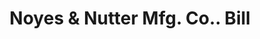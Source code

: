---
doi: 10.7916/D80K3MSS
date_other: '1890'
date_other_textual: 1890-1899
form: printed ephemera
genre:
- Invoices
name:
- Noyes & Nutter Mfg. Co.
object_in_context_url: https://biggert.cul.columbia.edu/items/view/ave_biggert_01871
subject_hierarchical_geographic:
- Bangor, Maine, United States
subject_name:
- Noyes & Nutter Mfg. Co.
title: Noyes & Nutter Mfg. Co.. Bill
sort_title: Noyes & Nutter Mfg. Co.. Bill
call_number: ave_biggert_01871
coordinates:
- 44.8,-68.8
pid: ave_biggert_01871
identifiers: ave_biggert_01871
thumbnail: https://derivativo-3.library.columbia.edu/iiif/2/ldpd:490626/full/!256,256/0/native.jpg
permalink: "/items/ave_biggert_01871/"
layout: iiif-image-page
---